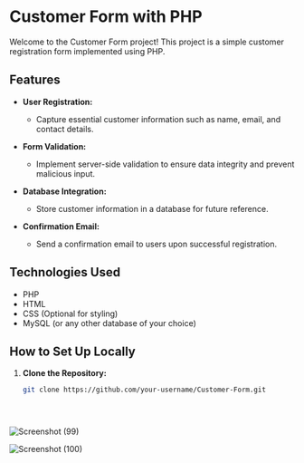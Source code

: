 # Customer Form with PHP

Welcome to the Customer Form project! This project is a simple customer registration form implemented using PHP.

## Features

- **User Registration:**
  - Capture essential customer information such as name, email, and contact details.

- **Form Validation:**
  - Implement server-side validation to ensure data integrity and prevent malicious input.

- **Database Integration:**
  - Store customer information in a database for future reference.

- **Confirmation Email:**
  - Send a confirmation email to users upon successful registration.

## Technologies Used

- PHP
- HTML
- CSS (Optional for styling)
- MySQL (or any other database of your choice)

## How to Set Up Locally

1. **Clone the Repository:**
   ```bash
   git clone https://github.com/your-username/Customer-Form.git


  
  ![Screenshot (99)](https://github.com/Vishnuka084/Customer-Form/assets/122769900/0c93b95e-80fa-4df7-967d-1e810eb38243)

  ![Screenshot (100)](https://github.com/Vishnuka084/Customer-Form/assets/122769900/3fa30273-50b2-4f58-b86a-cf79bedf3a06)
